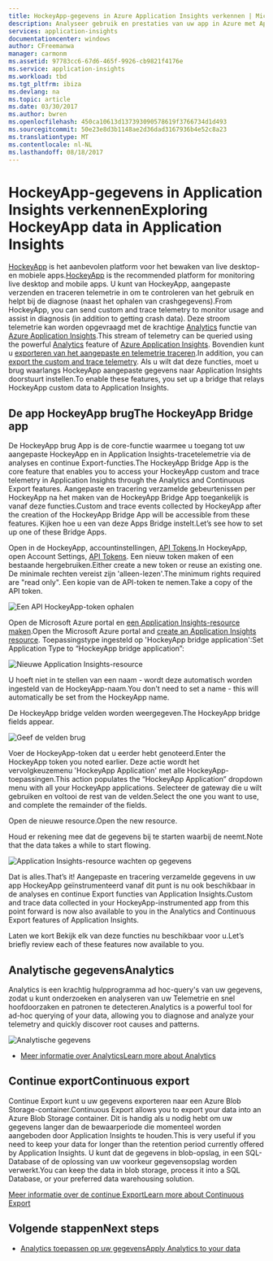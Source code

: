 ```yaml
---
title: HockeyApp-gegevens in Azure Application Insights verkennen | Microsoft Docs
description: Analyseer gebruik en prestaties van uw app in Azure met Application Insights.
services: application-insights
documentationcenter: windows
author: CFreemanwa
manager: carmonm
ms.assetid: 97783cc6-67d6-465f-9926-cb9821f4176e
ms.service: application-insights
ms.workload: tbd
ms.tgt_pltfrm: ibiza
ms.devlang: na
ms.topic: article
ms.date: 03/30/2017
ms.author: bwren
ms.openlocfilehash: 450ca10613d137393090578619f3766734d1d493
ms.sourcegitcommit: 50e23e8d3b1148ae2d36dad3167936b4e52c8a23
ms.translationtype: MT
ms.contentlocale: nl-NL
ms.lasthandoff: 08/18/2017
---
```

# <a name="exploring-hockeyapp-data-in-application-insights"></a><span data-ttu-id="6ef95-103">HockeyApp-gegevens in Application Insights verkennen</span><span class="sxs-lookup"><span data-stu-id="6ef95-103">Exploring HockeyApp data in Application Insights</span></span>
<span data-ttu-id="6ef95-104">[HockeyApp](https://azure.microsoft.com/services/hockeyapp/) is het aanbevolen platform voor het bewaken van live desktop- en mobiele apps.</span><span class="sxs-lookup"><span data-stu-id="6ef95-104">[HockeyApp](https://azure.microsoft.com/services/hockeyapp/) is the recommended platform for monitoring live desktop and mobile apps.</span></span> <span data-ttu-id="6ef95-105">U kunt van HockeyApp, aangepaste verzenden en traceren telemetrie in om te controleren van het gebruik en helpt bij de diagnose (naast het ophalen van crashgegevens).</span><span class="sxs-lookup"><span data-stu-id="6ef95-105">From HockeyApp, you can send custom and trace telemetry to monitor usage and assist in diagnosis (in addition to getting crash data).</span></span> <span data-ttu-id="6ef95-106">Deze stroom telemetrie kan worden opgevraagd met de krachtige [Analytics](app-insights-analytics.md) functie van [Azure Application Insights](app-insights-overview.md).</span><span class="sxs-lookup"><span data-stu-id="6ef95-106">This stream of telemetry can be queried using the powerful [Analytics](app-insights-analytics.md) feature of [Azure Application Insights](app-insights-overview.md).</span></span> <span data-ttu-id="6ef95-107">Bovendien kunt u [exporteren van het aangepaste en telemetrie traceren](app-insights-export-telemetry.md).</span><span class="sxs-lookup"><span data-stu-id="6ef95-107">In addition, you can [export the custom and trace telemetry](app-insights-export-telemetry.md).</span></span> <span data-ttu-id="6ef95-108">Als u wilt dat deze functies, moet u brug waarlangs HockeyApp aangepaste gegevens naar Application Insights doorstuurt instellen.</span><span class="sxs-lookup"><span data-stu-id="6ef95-108">To enable these features, you set up a bridge that relays HockeyApp custom data to Application Insights.</span></span>

## <a name="the-hockeyapp-bridge-app"></a><span data-ttu-id="6ef95-109">De app HockeyApp brug</span><span class="sxs-lookup"><span data-stu-id="6ef95-109">The HockeyApp Bridge app</span></span>
<span data-ttu-id="6ef95-110">De HockeyApp brug App is de core-functie waarmee u toegang tot uw aangepaste HockeyApp en in Application Insights-tracetelemetrie via de analyses en continue Export-functies.</span><span class="sxs-lookup"><span data-stu-id="6ef95-110">The HockeyApp Bridge App is the core feature that enables you to access your HockeyApp custom and trace telemetry in Application Insights through the Analytics and Continuous Export features.</span></span> <span data-ttu-id="6ef95-111">Aangepaste en tracering verzamelde gebeurtenissen per HockeyApp na het maken van de HockeyApp Bridge App toegankelijk is vanaf deze functies.</span><span class="sxs-lookup"><span data-stu-id="6ef95-111">Custom and trace events collected by HockeyApp after the creation of the HockeyApp Bridge App will be accessible from these features.</span></span> <span data-ttu-id="6ef95-112">Kijken hoe u een van deze Apps Bridge instelt.</span><span class="sxs-lookup"><span data-stu-id="6ef95-112">Let’s see how to set up one of these Bridge Apps.</span></span>

<span data-ttu-id="6ef95-113">Open in de HockeyApp, accountinstellingen, [API Tokens](https://rink.hockeyapp.net/manage/auth_tokens).</span><span class="sxs-lookup"><span data-stu-id="6ef95-113">In HockeyApp, open Account Settings, [API Tokens](https://rink.hockeyapp.net/manage/auth_tokens).</span></span> <span data-ttu-id="6ef95-114">Een nieuw token maken of een bestaande hergebruiken.</span><span class="sxs-lookup"><span data-stu-id="6ef95-114">Either create a new token or reuse an existing one.</span></span> <span data-ttu-id="6ef95-115">De minimale rechten vereist zijn 'alleen-lezen'.</span><span class="sxs-lookup"><span data-stu-id="6ef95-115">The minimum rights required are "read only".</span></span> <span data-ttu-id="6ef95-116">Een kopie van de API-token te nemen.</span><span class="sxs-lookup"><span data-stu-id="6ef95-116">Take a copy of the API token.</span></span>

![Een API HockeyApp-token ophalen](./media/app-insights-hockeyapp-bridge-app/01.png)

<span data-ttu-id="6ef95-118">Open de Microsoft Azure portal en [een Application Insights-resource maken](app-insights-create-new-resource.md).</span><span class="sxs-lookup"><span data-stu-id="6ef95-118">Open the Microsoft Azure portal and [create an Application Insights resource](app-insights-create-new-resource.md).</span></span> <span data-ttu-id="6ef95-119">Toepassingstype ingesteld op 'HockeyApp bridge application':</span><span class="sxs-lookup"><span data-stu-id="6ef95-119">Set Application Type to “HockeyApp bridge application”:</span></span>

![Nieuwe Application Insights-resource](./media/app-insights-hockeyapp-bridge-app/02.png)

<span data-ttu-id="6ef95-121">U hoeft niet in te stellen van een naam - wordt deze automatisch worden ingesteld van de HockeyApp-naam.</span><span class="sxs-lookup"><span data-stu-id="6ef95-121">You don't need to set a name - this will automatically be set from the HockeyApp name.</span></span>

<span data-ttu-id="6ef95-122">De HockeyApp bridge velden worden weergegeven.</span><span class="sxs-lookup"><span data-stu-id="6ef95-122">The HockeyApp bridge fields appear.</span></span> 

![Geef de velden brug](./media/app-insights-hockeyapp-bridge-app/03.png)

<span data-ttu-id="6ef95-124">Voer de HockeyApp-token dat u eerder hebt genoteerd.</span><span class="sxs-lookup"><span data-stu-id="6ef95-124">Enter the HockeyApp token you noted earlier.</span></span> <span data-ttu-id="6ef95-125">Deze actie wordt het vervolgkeuzemenu 'HockeyApp Application' met alle HockeyApp-toepassingen.</span><span class="sxs-lookup"><span data-stu-id="6ef95-125">This action populates the “HockeyApp Application” dropdown menu with all your HockeyApp applications.</span></span> <span data-ttu-id="6ef95-126">Selecteer de gateway die u wilt gebruiken en voltooi de rest van de velden.</span><span class="sxs-lookup"><span data-stu-id="6ef95-126">Select the one you want to use, and complete the remainder of the fields.</span></span> 

<span data-ttu-id="6ef95-127">Open de nieuwe resource.</span><span class="sxs-lookup"><span data-stu-id="6ef95-127">Open the new resource.</span></span> 

<span data-ttu-id="6ef95-128">Houd er rekening mee dat de gegevens bij te starten waarbij de neemt.</span><span class="sxs-lookup"><span data-stu-id="6ef95-128">Note that the data takes a while to start flowing.</span></span>

![Application Insights-resource wachten op gegevens](./media/app-insights-hockeyapp-bridge-app/04.png)

<span data-ttu-id="6ef95-130">Dat is alles.</span><span class="sxs-lookup"><span data-stu-id="6ef95-130">That’s it!</span></span> <span data-ttu-id="6ef95-131">Aangepaste en tracering verzamelde gegevens in uw app HockeyApp geïnstrumenteerd vanaf dit punt is nu ook beschikbaar in de analyses en continue Export functies van Application Insights.</span><span class="sxs-lookup"><span data-stu-id="6ef95-131">Custom and trace data collected in your HockeyApp-instrumented app from this point forward is now also available to you in the Analytics and Continuous Export features of Application Insights.</span></span>

<span data-ttu-id="6ef95-132">Laten we kort Bekijk elk van deze functies nu beschikbaar voor u.</span><span class="sxs-lookup"><span data-stu-id="6ef95-132">Let’s briefly review each of these features now available to you.</span></span>

## <a name="analytics"></a><span data-ttu-id="6ef95-133">Analytische gegevens</span><span class="sxs-lookup"><span data-stu-id="6ef95-133">Analytics</span></span>
<span data-ttu-id="6ef95-134">Analytics is een krachtig hulpprogramma ad hoc-query's van uw gegevens, zodat u kunt onderzoeken en analyseren van uw Telemetrie en snel hoofdoorzaken en patronen te detecteren.</span><span class="sxs-lookup"><span data-stu-id="6ef95-134">Analytics is a powerful tool for ad-hoc querying of your data, allowing you to diagnose and analyze your telemetry and quickly discover root causes and patterns.</span></span>

![Analytische gegevens](./media/app-insights-hockeyapp-bridge-app/05.png)

* [<span data-ttu-id="6ef95-136">Meer informatie over Analytics</span><span class="sxs-lookup"><span data-stu-id="6ef95-136">Learn more about Analytics</span></span>](app-insights-analytics-tour.md)

## <a name="continuous-export"></a><span data-ttu-id="6ef95-137">Continue export</span><span class="sxs-lookup"><span data-stu-id="6ef95-137">Continuous export</span></span>
<span data-ttu-id="6ef95-138">Continue Export kunt u uw gegevens exporteren naar een Azure Blob Storage-container.</span><span class="sxs-lookup"><span data-stu-id="6ef95-138">Continuous Export allows you to export your data into an Azure Blob Storage container.</span></span> <span data-ttu-id="6ef95-139">Dit is handig als u nodig hebt om uw gegevens langer dan de bewaarperiode die momenteel worden aangeboden door Application Insights te houden.</span><span class="sxs-lookup"><span data-stu-id="6ef95-139">This is very useful if you need to keep your data for longer than the retention period currently offered by Application Insights.</span></span> <span data-ttu-id="6ef95-140">U kunt dat de gegevens in blob-opslag, in een SQL-Database of de oplossing van uw voorkeur gegevensopslag worden verwerkt.</span><span class="sxs-lookup"><span data-stu-id="6ef95-140">You can keep the data in blob storage, process it into a SQL Database, or your preferred data warehousing solution.</span></span>

[<span data-ttu-id="6ef95-141">Meer informatie over de continue Export</span><span class="sxs-lookup"><span data-stu-id="6ef95-141">Learn more about Continuous Export</span></span>](app-insights-export-telemetry.md)

## <a name="next-steps"></a><span data-ttu-id="6ef95-142">Volgende stappen</span><span class="sxs-lookup"><span data-stu-id="6ef95-142">Next steps</span></span>
* [<span data-ttu-id="6ef95-143">Analytics toepassen op uw gegevens</span><span class="sxs-lookup"><span data-stu-id="6ef95-143">Apply Analytics to your data</span></span>](app-insights-analytics-tour.md)

